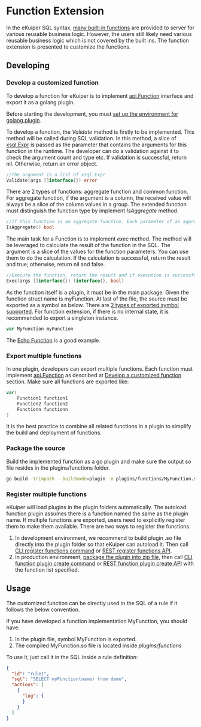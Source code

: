 # Function Extension

In the eKuiper SQL syntax, [many built-in functions](../../../sqls/functions/overview.md) are provided to server for
various reusable business logic. However, the users still likely need various reusable business logic which is not
covered by the built ins. The function extension is presented to customize the functions.

## Developing

### Develop a customized function

To develop a function for eKuiper is to
implement [api.Function](https://github.com/lf-edge/ekuiper/blob/master/pkg/api/stream.go) interface and export it as a
golang plugin.

Before starting the development, you
must [set up the environment for golang plugin](../overview.md#setup-the-plugin-developing-environment).

To develop a function, the _Validate_ method is firstly to be implemented. This method will be called during SQL
validation. In this method, a slice of [xsql.Expr](https://github.com/lf-edge/ekuiper/blob/master/pkg/ast/expr.go) is
passed as the parameter that contains the arguments for this function in the runtime. The developer can do a validation
against it to check the argument count and type etc. If validation is successful, return nil. Otherwise, return an error
object.

```go
//The argument is a list of xsql.Expr
Validate(args []interface{}) error
```

There are 2 types of functions: aggregate function and common function. For aggregate function, if the argument is a column, the received value will always be a slice of the column values in a group. The extended function must distinguish the function type by implement _IsAggregate_ method.

```go
//If this function is an aggregate function. Each parameter of an aggregate function will be a slice
IsAggregate() bool
```

The main task for a Function is to implement _exec_ method. The method will be leveraged to calculate the result of the
function in the SQL. The argument is a slice of the values for the function parameters. You can use them to do the
calculation. If the calculation is successful, return the result and true; otherwise, return nil and false.

```go
//Execute the function, return the result and if execution is successful.If execution fails, return the error and false. 
Exec(args []interface{}) (interface{}, bool)
```  

As the function itself is a plugin, it must be in the main package. Given the function struct name is myFunction. At last of the file, the source must be exported as a symbol as below. There are [2 types of exported symbol supported](../overview.md#plugin-development). For function extension, if there is no internal state, it is recommended to export a singleton instance.

```go
var MyFunction myFunction
```

The [Echo Function](https://github.com/lf-edge/ekuiper/blob/master/extensions/functions/echo/echo.go) is a good example.

### Export multiple functions

In one plugin, developers can export multiple functions. Each function must implement [api.Function](https://github.com/lf-edge/ekuiper/blob/master/pkg/api/stream.go) as described at [Develop a customized function](#develop-a-customized-function) section. Make sure all functions are exported like:

```go
var(
    Function1 function1
    Function2 function2
    Functionn functionn
)
```

It is the best practice to combine all related functions in a plugin to simplify the build and deployment of functions.

### Package the source

Build the implemented function as a go plugin and make sure the output so file resides in the plugins/functions folder.

```bash
go build -trimpath --buildmode=plugin -o plugins/functions/MyFunction.so extensions/functions/my_function.go
```

### Register multiple functions

eKuiper will load plugins in the plugin folders automatically. The autoload function plugin assumes there is a function
named the same as the plugin name. If multiple functions are exported, users need to explicitly register them to make
them available. There are two ways to register the functions.

1. In development environment, we recommend to build plugin .so file directly into the plugin folder so that eKuiper can
   autoload it. Then call [CLI register functions command](../../../api/cli/plugins.md#register-functions)
   or [REST register functions API](../../../api/restapi/plugins.md#register-functions).
2. In production environment, [package the plugin into zip file](plugins_tutorial.md#deployment), then
   call [CLI function plugin create command](../../../api/cli/plugins.md#create-a-plugin)
   or [REST function plugin create API](../../../api/restapi/plugins.md#create-a-plugin) with the function list
   specified.

## Usage

The customized function can be directly used in the SQL of a rule if it follows the below convention.

If you have developed a function implementation MyFunction, you should have:

1. In the plugin file, symbol MyFunction is exported.
2. The compiled MyFunction.so file is located inside _plugins/functions_

To use it, just call it in the SQL inside a rule definition:

```json
{
  "id": "rule1",
  "sql": "SELECT myFunction(name) from demo",
  "actions": [
    {
      "log": {
      }
    }
  ]
}
```
